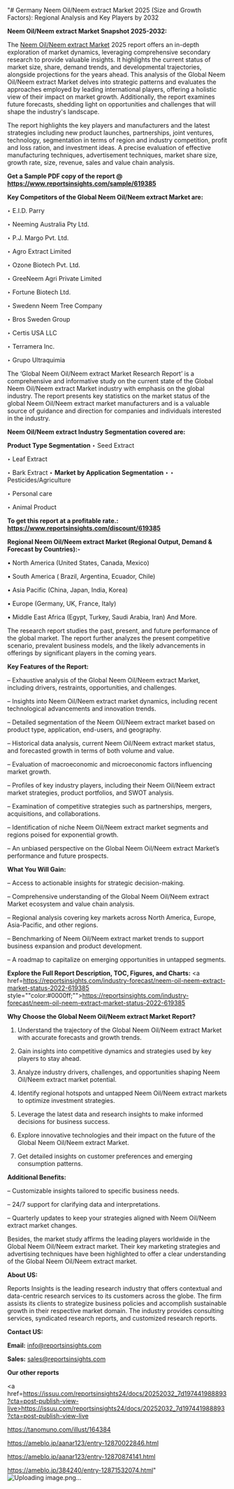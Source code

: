 "# Germany Neem Oil/Neem extract Market 2025 (Size and Growth Factors): Regional Analysis and Key Players by 2032

<strong>Neem Oil/Neem extract Market Snapshot 2025-2032:</strong>

The <a href=https://www.reportsinsights.com/sample/619385>Neem Oil/Neem extract Market</a> 2025 report offers an in-depth exploration of market dynamics, leveraging comprehensive secondary research to provide valuable insights. It highlights the current status of market size, share, demand trends, and developmental trajectories, alongside projections for the years ahead. This analysis of the Global Neem Oil/Neem extract Market delves into strategic patterns and evaluates the approaches employed by leading international players, offering a holistic view of their impact on market growth. Additionally, the report examines future forecasts, shedding light on opportunities and challenges that will shape the industry's landscape.

The report highlights the key players and manufacturers and the latest strategies including new product launches, partnerships, joint ventures, technology, segmentation in terms of region and industry competition, profit and loss ration, and investment ideas. A precise evaluation of effective manufacturing techniques, advertisement techniques, market share size, growth rate, size, revenue, sales and value chain analysis.

<strong>Get a Sample PDF copy of the report @ <a href=https://www.reportsinsights.com/sample/619385 style=color:#0000ff;>https://www.reportsinsights.com/sample/619385</a></strong>

<strong>Key Competitors of the Global Neem Oil/Neem extract Market are:</strong>

‣ E.I.D. Parry

‣ Neeming Australia Pty Ltd.

‣ P.J. Margo Pvt. Ltd.

‣ Agro Extract Limited

‣ Ozone Biotech Pvt. Ltd.

‣ GreeNeem Agri Private Limited

‣ Fortune Biotech Ltd.

‣ Swedenn Neem Tree Company

‣ Bros Sweden Group

‣ Certis USA LLC

‣ Terramera Inc.

‣ Grupo Ultraquimia

The ‘Global Neem Oil/Neem extract Market Research Report’ is a comprehensive and informative study on the current state of the Global Neem Oil/Neem extract Market industry with emphasis on the global industry. The report presents key statistics on the market status of the global Neem Oil/Neem extract market manufacturers and is a valuable source of guidance and direction for companies and individuals interested in the industry.

<strong>Neem Oil/Neem extract Industry Segmentation covered are:</strong>

<strong>Product Type Segmentation</strong>
‣
Seed Extract

‣ Leaf Extract

‣ Bark Extract
‣ 
<strong>Market by Application Segmentation</strong>
‣
‣  Pesticides/Agriculture

‣ Personal care

‣ Animal Product

<strong>To get this report at a profitable rate.: <a href=https://www.reportsinsights.com/discount/619385 style=color:#0000ff;>https://www.reportsinsights.com/discount/619385</a></strong>

<strong>Regional Neem Oil/Neem extract Market (Regional Output, Demand &amp; Forecast by Countries):-</strong>

• North America (United States, Canada, Mexico)

• South America ( Brazil, Argentina, Ecuador, Chile)

• Asia Pacific (China, Japan, India, Korea)

• Europe (Germany, UK, France, Italy)

• Middle East Africa (Egypt, Turkey, Saudi Arabia, Iran) And More.

The research report studies the past, present, and future performance of the global market. The report further analyzes the present competitive scenario, prevalent business models, and the likely advancements in offerings by significant players in the coming years.

<strong>Key Features of the Report:</strong>

– Exhaustive analysis of the Global Neem Oil/Neem extract Market, including drivers, restraints, opportunities, and challenges.

– Insights into Neem Oil/Neem extract market dynamics, including recent technological advancements and innovation trends.

– Detailed segmentation of the Neem Oil/Neem extract market based on product type, application, end-users, and geography.

– Historical data analysis, current Neem Oil/Neem extract market status, and forecasted growth in terms of both volume and value.

– Evaluation of macroeconomic and microeconomic factors influencing market growth.

– Profiles of key industry players, including their Neem Oil/Neem extract market strategies, product portfolios, and SWOT analysis.

– Examination of competitive strategies such as partnerships, mergers, acquisitions, and collaborations.

– Identification of niche Neem Oil/Neem extract market segments and regions poised for exponential growth.

– An unbiased perspective on the Global Neem Oil/Neem extract Market’s performance and future prospects.

<strong>What You Will Gain:</strong>

– Access to actionable insights for strategic decision-making.

– Comprehensive understanding of the Global Neem Oil/Neem extract Market ecosystem and value chain analysis.

– Regional analysis covering key markets across North America, Europe, Asia-Pacific, and other regions.

– Benchmarking of Neem Oil/Neem extract market trends to support business expansion and product development.

– A roadmap to capitalize on emerging opportunities in untapped segments.

<strong>Explore the Full Report Description, TOC, Figures, and Charts:</strong>
<a href=https://reportsinsights.com/industry-forecast/neem-oil-neem-extract-market-status-2022-619385 style=""color:#0000ff;"">https://reportsinsights.com/industry-forecast/neem-oil-neem-extract-market-status-2022-619385</a>

<strong>Why Choose the Global Neem Oil/Neem extract Market Report?</strong>

1. Understand the trajectory of the Global Neem Oil/Neem extract Market with accurate forecasts and growth trends.

2. Gain insights into competitive dynamics and strategies used by key players to stay ahead.

3. Analyze industry drivers, challenges, and opportunities shaping Neem Oil/Neem extract market potential.

4. Identify regional hotspots and untapped Neem Oil/Neem extract markets to optimize investment strategies.

5. Leverage the latest data and research insights to make informed decisions for business success.

6. Explore innovative technologies and their impact on the future of the Global Neem Oil/Neem extract Market.

7. Get detailed insights on customer preferences and emerging consumption patterns.

<strong>Additional Benefits:</strong>

– Customizable insights tailored to specific business needs.

– 24/7 support for clarifying data and interpretations.

– Quarterly updates to keep your strategies aligned with Neem Oil/Neem extract market changes.

Besides, the market study affirms the leading players worldwide in the Global Neem Oil/Neem extract market. Their key marketing strategies and advertising techniques have been highlighted to offer a clear understanding of the Global Neem Oil/Neem extract market.

<strong><strong>About US</strong>:</strong>

Reports Insights is the leading research industry that offers contextual and data-centric research services to its customers across the globe. The firm assists its clients to strategize business policies and accomplish sustainable growth in their respective market domain. The industry provides consulting services, syndicated research reports, and customized research reports.

<strong>Contact US:</strong>

<p class=><b>Email:</b> <a href=mailto:info@reportsinsights.com>info@reportsinsights.com</a></p>
<p class=><b>Sales:</b> <a href=mailto:sales@reportsinsights.com>sales@reportsinsights.com</a></p>

<strong>Our other reports</strong>

<a href=https://issuu.com/reportsinsights24/docs/20252032_7d197441988893?cta=post-publish-view-live>https://issuu.com/reportsinsights24/docs/20252032_7d197441988893?cta=post-publish-view-live</a>

<a href=https://tanomuno.com/illust/164384>https://tanomuno.com/illust/164384</a>

<a href=https://ameblo.jp/aanar123/entry-12870022846.html>https://ameblo.jp/aanar123/entry-12870022846.html</a>

<a href=https://ameblo.jp/aanar123/entry-12870874141.html>https://ameblo.jp/aanar123/entry-12870874141.html</a>

<a href=https://ameblo.jp/384240/entry-12871532074.html>https://ameblo.jp/384240/entry-12871532074.html</a>"
![Uploading image.png…]()
